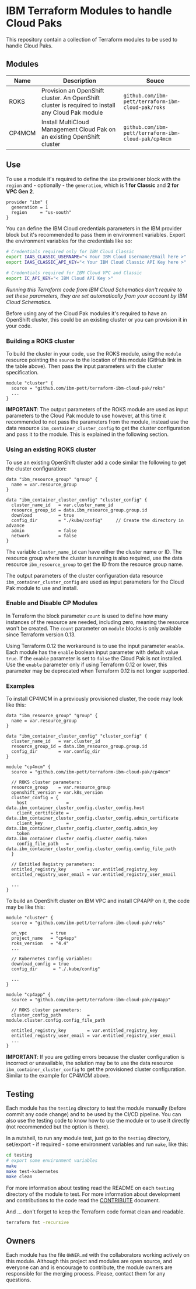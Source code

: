 # IBM Terraform Modules to handle Cloud Paks

This repository contain a collection of Terraform modules to be used to handle Cloud Paks.

## Modules

| Name   | Description                                                                                      | Souce                                                |
| ------ | ------------------------------------------------------------------------------------------------ | ---------------------------------------------------- |
| ROKS   | Provision an OpenShift cluster. An OpenShift cluster is required to install any Cloud Pak module | `github.com/ibm-pett/terraform-ibm-cloud-pak/roks`   |
| CP4MCM | Install MultiCloud Management Cloud Pak on an existing OpenShift cluster                         | `github.com/ibm-pett/terraform-ibm-cloud-pak/cp4mcm` |

## Use

To use a module it's required to define the `ibm` provisioner block with the `region` and - optionally - the `generation`, which is **1 for Classic** and **2 for VPC Gen 2**.

```hcl
provider "ibm" {
  generation = 1
  region     = "us-south"
}
```

You can define the IBM Cloud credentials parameters in the IBM provider block but it's recommended to pass them in environment variables. Export the environment variables for the credentials like so:

```bash
# Credentials required only for IBM Cloud Classic
export IAAS_CLASSIC_USERNAME="< Your IBM Cloud Username/Email here >"
export IAAS_CLASSIC_API_KEY="< Your IBM Cloud Classic API Key here >"

# Credentials required for IBM Cloud VPC and Classic
export IC_API_KEY="< IBM Cloud API Key >"
```

_Running this Terraform code from IBM Cloud Schematics don't require to set these parameters, they are set automatically from your account by IBM Cloud Schematics._

Before using any of the Cloud Pak modules it's required to have an OpenShift cluster, this could be an existing cluster or you can provision it in your code.

### Building a ROKS cluster

To build the cluster in your code, use the ROKS module, using the `module` resource pointing the `source` to the location of this module (GitHub link in the table above). Then pass the input parameters with the cluster specification.

```hcl
module "cluster" {
  source = "github.com/ibm-pett/terraform-ibm-cloud-pak/roks"
  ...
}
```

**IMPORTANT**: The output parameters of the ROKS module are used as input parameters to the Cloud Pak module to use however, at this time it recommended to not pass the parameters from the module, instead use the data resource `ibm_container_cluster_config` to get the cluster configuration and pass it to the module. This is explained in the following section.

### Using an existing ROKS cluster

To use an existing OpenShift cluster add a code similar the following to get the cluster configuration:

```hcl
data "ibm_resource_group" "group" {
  name = var.resource_group
}

data "ibm_container_cluster_config" "cluster_config" {
  cluster_name_id   = var.cluster_name_id
  resource_group_id = data.ibm_resource_group.group.id
  download          = true
  config_dir        = "./kube/config"     // Create the directory in advance
  admin             = false
  network           = false
}
```

The variable `cluster_name_id` can have either the cluster name or ID. The resource group where the cluster is running is also required, use the data resource `ibm_resource_group` to get the ID from the resource group name.

The output parameters of the cluster configuration data resource `ibm_container_cluster_config` are used as input parameters for the Cloud Pak module to use and install.

### Enable and Disable CP Modules

In Terraform the block parameter `count` is used to define how many instances of the resource are needed, including zero, meaning the resource won't be created. The `count` parameter on `module` blocks is only available since Terraform version 0.13.

Using Terraform 0.12 the workaround is to use the input parameter `enable`. Each module has the `enable` boolean input parameter with default value `true`. If the `enable` parameter is set to `false` the Cloud Pak is not installed. Use the `enable` parameter only if using Terraform 0.12 or lower, this parameter may be deprecated when Terraform 0.12 is not longer supported.

### Examples

To install CP4MCM in a previously provisioned cluster, the code may look like this:

```hcl
data "ibm_resource_group" "group" {
  name = var.resource_group
}

data "ibm_container_cluster_config" "cluster_config" {
  cluster_name_id   = var.cluster_id
  resource_group_id = data.ibm_resource_group.group.id
  config_dir        = var.config_dir
}

module "cp4mcm" {
  source = "github.com/ibm-pett/terraform-ibm-cloud-pak/cp4mcm"

  // ROKS cluster parameters:
  resource_group    = var.resource_group
  openshift_version = var.k8s_version
  cluster_config = {
    host               = data.ibm_container_cluster_config.cluster_config.host
    client_certificate = data.ibm_container_cluster_config.cluster_config.admin_certificate
    client_key         = data.ibm_container_cluster_config.cluster_config.admin_key
    token              = data.ibm_container_cluster_config.cluster_config.token
    config_file_path   = data.ibm_container_cluster_config.cluster_config.config_file_path
  }

  // Entitled Registry parameters:
  entitled_registry_key        = var.entitled_registry_key
  entitled_registry_user_email = var.entitled_registry_user_email

  ...
}
```

To build an OpenShift cluster on IBM VPC and install CP4APP on it, the code may be like this:

```hcl
module "cluster" {
  source = "github.com/ibm-pett/terraform-ibm-cloud-pak/roks"

  on_vpc         = true
  project_name   = "cp4app"
  roks_version   = "4.4"
  ...

  // Kubernetes Config variables:
  download_config = true
  config_dir      = "./.kube/config"

  ...
}

module "cp4app" {
  source = "github.com/ibm-pett/terraform-ibm-cloud-pak/cp4app"

  // ROKS cluster parameters:
  cluster_config_path          = module.cluster.config.config_file_path

  entitled_registry_key        = var.entitled_registry_key
  entitled_registry_user_email = var.entitled_registry_user_email
  ...
}
```

**IMPORTANT**: If you are getting errors because the cluster configuration is incorrect or unavailable, the solution may be to use the data resource `ibm_container_cluster_config` to get the provisioned cluster configuration. Similar to the example for CP4MCM above.

## Testing

Each module has the `testing` directory to test the module manually (before commit any code change) and to be used by the CI/CD pipeline. You can also use the testing code to know how to use the module or to use it directly (not recommended but the option is there).

In a nutshell, to run any module test, just go to the `testing` directory, set/export - if required - some environment variables and run `make`, like this:

```bash
cd testing
# export some environment variables
make
make test-kubernetes
make clean
```

For more information about testing read the README on each `testing` directory of the module to test. For more information about development and contributions to the code read the [CONTRIBUTE](./CONTRIBUTE.md) document.

And ... don't forget to keep the Terraform code format clean and readable.

```bash
terraform fmt -recursive
```

## Owners

Each module has the file `OWNER.md` with the collaborators working actively on this module. Although this project and modules are open source, and everyone can and is encourage to contribute, the module owners are responsible for the merging process. Please, contact them for any questions.
